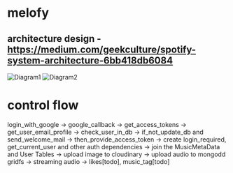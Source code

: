 # melofy

## architecture design - https://medium.com/geekculture/spotify-system-architecture-6bb418db6084
![Diagram1](https://iq.opengenus.org/content/images/2022/02/system_microservices.jpg)
![Diagram2](https://iq.opengenus.org/content/images/2022/02/spotify_design.jpg)


# control flow
login_with_google -> google_callback -> get_access_tokens -> get_user_email_profile
-> check_user_in_db -> if_not_update_db and send_welcome_mail -> then_provide_access_token
-> create login_required, get_current_user and other auth dependencies
-> join the MusicMetaData and User Tables
-> upload image to cloudinary -> upload audio to mongodd gridfs -> streaming audio -> likes[todo], music_tag[todo]
